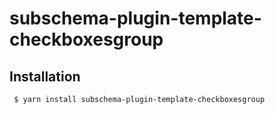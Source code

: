 subschema-plugin-template-checkboxesgroup
===

## Installation
```sh
 $ yarn install subschema-plugin-template-checkboxesgroup
```
